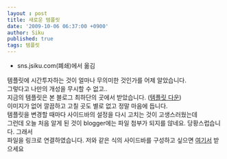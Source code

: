 ```yaml
---
layout : post
title: 새로운 템플릿
date: '2009-10-06 06:37:00 +0900'
author: Siku
published: true
tags: 템플릿
---
```

<ul>
<li>sns.jsiku.com(폐쇄)에서 옮김</li>
</ul>
템플릿에 시간투자하는 것이 얼마나 무의미한 것인가를 어제 알았습니다.
<div></div>
<div>그렇다고 나만의 개성을 무시할 수 없고..</div>
<div></div>
<div>지금의 템플릿은 본 블로그 최하단의 곳에서 받았습니다. (<a href="http://btemplates.com/2008/04/10/black-and-white-templates/">템플릿 다운</a>)</div>
<div></div>
<div>이미지가 없어 깔끔하고 고칠 곳도 별로 없고 정말 마음에 듭니다.</div>
<div></div>
<div>템플릿을 변경할 때마다 사이드바의 설정을 다시 고치는 것이 고생스러웠는데</div>
<div></div>
<div>그런데 오늘 처음 알게 된 것이 blogger에는 파일 첨부가 되지를 않네요. 당황스럽습니다. 그래서</div>
<div></div>
<div>파일을 링크로 연결하였습니다. 저와 같은 식의 사이드바를 구성하고 싶으면 <a href="http://sites.google.com/site/jsikucom/Home/template-7288962663992493413%281%29.xml?attredirects=0">여기서</a> 받으세요</div>
<div></div>
<div></div>
<div></div>
<div></div>
<div></div>

